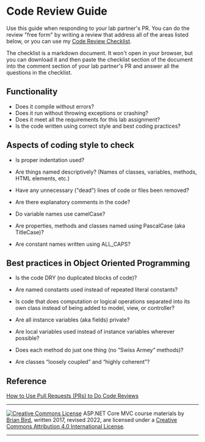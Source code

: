 # Code Review Guide

Use this guide when responding to your lab partner's PR. You can do the review "free form" by writing a review that address all of the areas listed below, or you can use my [Code Review Checklist](CodeReviewChecklist.md). 

The checklist is a markdown document. It won't open in your browser, but you can download it and then paste the checklist section of the document into the comment section of your lab partner's PR and answer all the questions in the checklist. 

## Functionality

- Does it compile without errors?
- Does it run without throwing exceptions or crashing?
- Does it meet all the requirements for this lab assignment?
- Is the code written using correct style and best coding practices?

## Aspects of coding style to check

- Is proper indentation used?

- Are things named descriptively? 
  (Names of classes, variables, methods, HTML elements, etc.)

- Have any unnecessary ("dead") lines of code or files been removed?

- Are there explanatory comments in the code?

- Do variable names use camelCase? 

- Are properties, methods and classes named using PascalCase (aka TitleCase)?

- Are constant names written using ALL_CAPS?

## Best practices in Object Oriented Programming

- Is the code DRY (no duplicated blocks of code)?

- Are named constants used instead of repeated literal constants?

- Is code that does computation or logical operations separated into its own class instead of being added to model, view, or controller?

- Are all instance variables (aka fields) private?

- Are local variables used instead of instance variables wherever possible?

- Does each method do just one thing (no “Swiss Armey” methods)?

- Are classes “loosely coupled” and “highly coherent”?

## Reference

[How to Use Pull Requests (PRs) to Do Code Reviews](HowToDoPR-CodeReview.pdf)



------

[![Creative Commons License](https://i.creativecommons.org/l/by/4.0/88x31.png)](http://creativecommons.org/licenses/by/4.0/)
ASP.NET Core MVC course materials by [Brian Bird](https://profbird.dev), written 2017, revised 2022, are licensed under a [Creative Commons Attribution 4.0 International License](http://creativecommons.org/licenses/by/4.0/). 

-------
